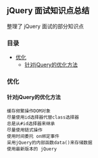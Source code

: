 ## jQuery 面试知识点总结
整理了 jQuery 面试的部分知识点

### 目录
- [优化](#优化)
  - [针对jQuery的优化方法](#针对jQuery的优化方法)


### 优化

#### 针对jQuery的优化方法

```
缓存频繁操作DOM对象
尽量使用id选择器代替class选择器
总是从#id选择器来继承
尽量使用链式操作
使用时间委托 on绑定事件
采用jQuery的内部函数data()来存储数据
使用最新版本的 jQuery
```
